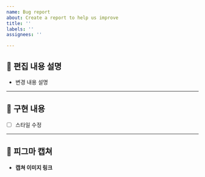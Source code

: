 ```yaml
---
name: Bug report
about: Create a report to help us improve
title: ''
labels: ''
assignees: ''

---
```


## 📝 편집 내용 설명
- 변경 내용 설명

---

## 🔨 구현 내용
- [ ] 스타일 수정

---

## 🎨 피그마 캡쳐
- **캡쳐 이미지 링크**
